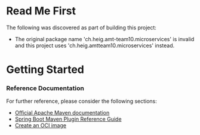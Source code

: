 # Read Me First
The following was discovered as part of building this project:

* The original package name 'ch.heig.amt-team10.microservices' is invalid and this project uses 'ch.heig.amtteam10.microservices' instead.

# Getting Started

### Reference Documentation
For further reference, please consider the following sections:

* [Official Apache Maven documentation](https://maven.apache.org/guides/index.html)
* [Spring Boot Maven Plugin Reference Guide](https://docs.spring.io/spring-boot/docs/3.0.0/maven-plugin/reference/html/)
* [Create an OCI image](https://docs.spring.io/spring-boot/docs/3.0.0/maven-plugin/reference/html/#build-image)

